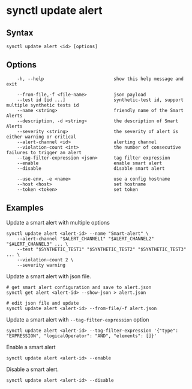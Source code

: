 # synctl update alert

## Syntax
```
synctl update alert <id> [options]
```

## Options
```
    -h, --help                          show this help message and exit

    --from-file,-f <file-name>          json payload
    --test id [id ...]                  synthetic-test id, support multiple synthetic tests id
    --name <string>                     friendly name of the Smart Alerts
    --description, -d <string>          the description of Smart Alerts
    --severity <string>                 the severity of alert is either warning or critical
    --alert-channel <id>                alerting channel
    --violation-count <int>             the number of consecutive failures to trigger an alert
    --tag-filter-expression <json>      tag filter expression
    --enable                            enable smart alert
    --disable                           disable smart alert

    --use-env, -e <name>                use a config hostname
    --host <host>                       set hostname
    --token <token>                     set token
```

## Examples

Update a smart alert with multiple options
```
synctl update alert <alert-id> --name "Smart-alert" \
    --alert-channel "$ALERT_CHANNEL1" "$ALERT_CHANNEL2" "$ALERT_CHANNEL3" ... \
    --test "$SYNTHETIC_TEST1" "$SYNTHETIC_TEST2" "$SYNTHETIC_TEST3" ... \
    --violation-count 2 \
    --severity warning
```

Update a smart alert with json file.

```
# get smart alert configuration and save to alert.json
synctl get alert <alert-id> --show-json > alert.json

# edit json file and update
synctl update alert <alert-id> --from-file/-f alert.json
```

Update a smart alert with `--tag-filter-expression` option
```
synctl update alert <alert-id> --tag-filter-expression '{"type": "EXPRESSION", "logicalOperator": "AND", "elements": []}'
```

Enable a smart alert
```
synctl update alert <alert-id> --enable
```

Disable a smart alert.
```
synctl update alert <alert-id> --disable
```
